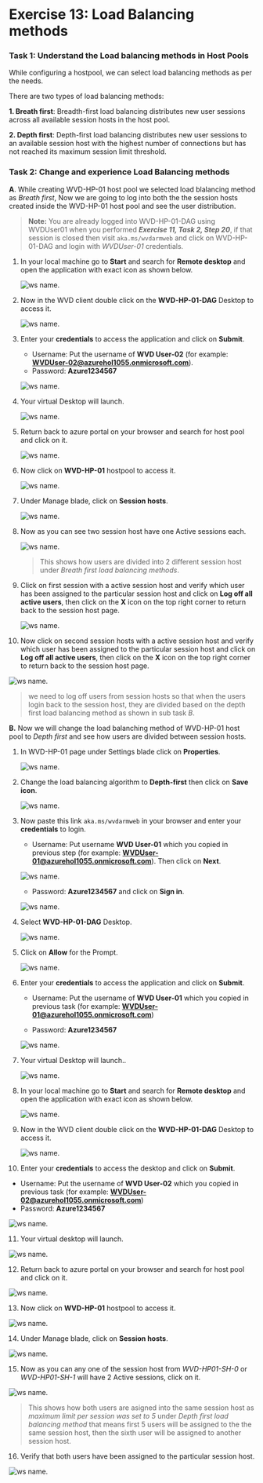# **Exercise 13: Load Balancing methods**


### **Task 1: Understand the Load balancing methods in Host Pools**


While configuring  a hostpool, we can select load balancing methods as per the needs.

There are two types of load balancing methods:

 **1. Breath first**: Breadth-first load balancing distributes new user sessions across all available session hosts in the host pool. 

 **2. Depth first**:  Depth-first load balancing distributes new user sessions to an available session host with the highest number of connections but has not reached its maximum session limit threshold.


### **Task 2: Change and experience Load Balancing methods**


**A**. While creating WVD-HP-01 host pool we selected load blalancing method as *Breath first*, Now we are going to log into both the the session hosts created inside the WVD-HP-01 host pool and see the user distribution.


 >**Note:** You are already logged into WVD-HP-01-DAG using WVDUser01 when you performed ***Exercise 11, Task 2, Step 20***, if that session is closed then visit `aka.ms/wvdarmweb` and click on WVD-HP-01-DAG and login with *WVDUser-01* credentials.

1. In your local machine go to **Start** and search for **Remote desktop** and open the application with exact icon as shown below.

   ![ws name.](media/137.png)
   

2. Now in the WVD client double click on the **WVD-HP-01-DAG** Desktop to access it. 

   ![ws name.](media/a53.png)

3. Enter your **credentials** to access the application and click on **Submit**.

   - Username: Put the username of **WVD User-02** (for example: **WVDUser-02@azurehol1055.onmicrosoft.com**).
   - Password: **Azure1234567**
   
   ![ws name.](media/w6.png)
   

4. Your virtual Desktop will launch. 

   ![ws name.](media/a54.png) 


5. Return back to azure portal on your browser and search for host pool and click on it.

   ![ws name.](media/w5.png)
   
   
6. Now click on **WVD-HP-01** hostpool to access it.

   ![ws name.](media/w7.png)
   
   
7. Under Manage blade, click on **Session hosts**.

   ![ws name.](media/w8.png)
   
   
8. Now as you can see two session host have one Active sessions each.

   ![ws name.](media/w11.png)
   
   > This shows how users are divided into 2 different session host under *Breath first load balancing methods*.
   
9. Click on first session with a active session host and verify which user has been assigned to the particular session host and click on **Log off all active users**, then click on the **X** icon on the top right corner to return back to the session host page.

   ![ws name.](media/w12.png)
   
10. Now click on second session hosts with a active session host and verify which user has been assigned to the particular session host and click on **Log off all active users**, then click on the **X** icon on the top right corner to return back to the session host page.

   ![ws name.](media/w16.png)
    
   > we need to log off users from session hosts so that when the users login back to the session host, they are divided based on the depth first load balancing method as shown in sub task *B*.
   
**B.** Now we will change the load balanching method of WVD-HP-01 host pool to *Depth first* and see how users are divided between session hosts.


1. In WVD-HP-01 page under Settings blade click on **Properties**.

   ![ws name.](media/w14.png)
   
   
2. Change the load balancing algorithm to **Depth-first** then click on **Save icon**.

   ![ws name.](media/w15.png)
   
3. Now paste this link ```aka.ms/wvdarmweb``` in your browser and enter your **credentials** to login. 

   - Username: Put username **WVD User-01** which you copied in previous step (for example: **WVDUser-01@azurehol1055.onmicrosoft.com**). Then click on **Next**.
   
   ![ws name.](media/wvd42.png)

   - Password: **Azure1234567** and click on **Sign in**.

   ![ws name.](media/wvd43.png)
      
      
4. Select **WVD-HP-01-DAG** Desktop.

   ![ws name.](media/wvd53.png)

5. Click on **Allow** for the Prompt.

   ![ws name.](media/133.png)


6. Enter your **credentials** to access the application and click on **Submit**.

   - Username: Put the username of **WVD User-01** which you copied in previous task (for example: **WVDUser-01@azurehol1055.onmicrosoft.com**)
   
   - Password: **Azure1234567**
   
   ![ws name.](media/a47.png)


7. Your virtual Desktop will launch.. 

   ![ws name.](media/wvd39.png)
   
   
8. In your local machine go to **Start** and search for **Remote desktop** and open the application with exact icon as shown below.

   ![ws name.](media/137.png)
   

9. Now in the WVD client double click on the **WVD-HP-01-DAG** Desktop to access it. 

   ![ws name.](media/w6.png)

10. Enter your **credentials** to access the desktop and click on **Submit**.

   - Username: Put the username of **WVD User-02** which you copied in previous task (for example: **WVDUser-02@azurehol1055.onmicrosoft.com**)
   - Password: **Azure1234567**
   
   ![ws name.](media/a52.png)
   

11. Your virtual desktop will launch. 

   ![ws name.](media/a54.png) 


12. Return back to azure portal on your browser and search for host pool and click on it.

   ![ws name.](media/w5.png)
   
   
13. Now click on **WVD-HP-01** hostpool to access it.

   ![ws name.](media/w7.png)
   
   
14. Under Manage blade, click on **Session hosts**.

   ![ws name.](media/w8.png)
   
   
15. Now as you can any one of the session host from  *WVD-HP01-SH-0* or *WVD-HP01-SH-1* will have 2 Active sessions, click on it.

   ![ws name.](media/w9.png)
   
   > This shows how both users are asigned into the same session host as *maximum limit per session was set to 5* under *Depth first load balancing method*
 that means first 5 users will be assigned to the the same session host, then the sixth user will be assigned to another session host.
 
   
16. Verify that both users have been assigned to the particular session host. 

   ![ws name.](media/w10.png)
